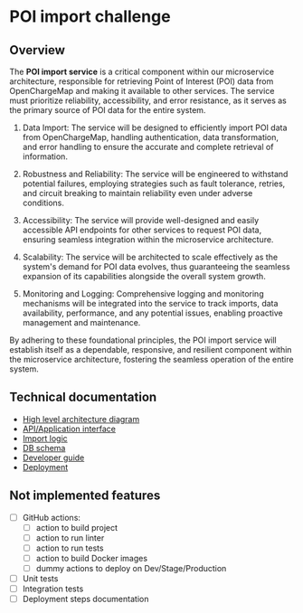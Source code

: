 # POI import challenge

## Overview

The **POI import service** is a critical component within our microservice architecture, responsible for retrieving Point of Interest (POI) data from OpenChargeMap and making it available to other services. The service must prioritize reliability, accessibility, and error resistance, as it serves as the primary source of POI data for the entire system.

1. Data Import: The service will be designed to efficiently import POI data from OpenChargeMap, handling authentication, data transformation, and error handling to ensure the accurate and complete retrieval of information.

2. Robustness and Reliability: The service will be engineered to withstand potential failures, employing strategies such as fault tolerance, retries, and circuit breaking to maintain reliability even under adverse conditions.

3. Accessibility: The service will provide well-designed and easily accessible API endpoints for other services to request POI data, ensuring seamless integration within the microservice architecture.

4. Scalability: The service will be architected to scale effectively as the system's demand for POI data evolves, thus guaranteeing the seamless expansion of its capabilities alongside the overall system growth.

5. Monitoring and Logging: Comprehensive logging and monitoring mechanisms will be integrated into the service to track imports, data availability, performance, and any potential issues, enabling proactive management and maintenance.

By adhering to these foundational principles, the POI import service will establish itself as a dependable, responsive, and resilient component within the microservice architecture, fostering the seamless operation of the entire system.

## Technical documentation

* [High level architecture diagram](./documentation/ARCHITECTURE.md)
* [API/Application interface](./documentation/API.md)
* [Import logic](./documentation/POI_IMPORT.md)
* [DB schema](./documentation/DB_SCHEMA.md)
* [Developer guide](./documentation/HOWTO.md)
* [Deployment](./documentation/DEPLOYMENT.md)


## Not implemented features

- [ ] GitHub actions:
  - [ ] action to build project
  - [ ] action to run linter
  - [ ] action to run tests
  - [ ] action to build Docker images
  - [ ] dummy actions to deploy on Dev/Stage/Production
- [ ] Unit tests
- [ ] Integration tests
- [ ] Deployment steps documentation
